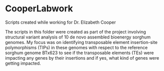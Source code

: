 # CooperLabwork
Scripts created while working for Dr. Elizabeth Cooper

The scripts in this folder were created as part of the project involving structural variant analysis of 10 de novo assembled bioenergy sorghum genomes. My focus was on identifying transposable element insertion-site polymorphisms (TIPs) in these genomes with respect to the reference sorghum genome BTx623 to see if the transposable elements (TEs) were impacting any genes by their insertions and if yes, what kind of genes were getting impacted. 


